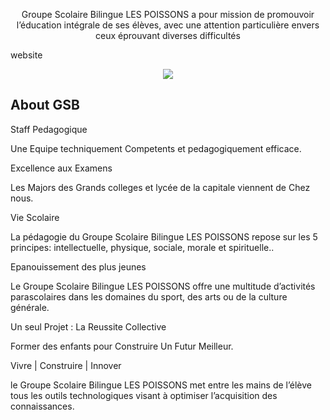 <p align="center">
  Groupe Scolaire Bilingue LES POISSONS a pour mission de promouvoir l’éducation intégrale de ses élèves, avec une attention particulière envers ceux éprouvant diverses difficultés  
</p>

website

<center><img src="https://school.life-cm.com/images/logo.jpg"/></center>

## About GSB


Staff Pedagogique

Une Equipe techniquement Competents et pedagogiquement efficace.

Excellence aux Examens

Les Majors des Grands colleges et lycée de la capitale viennent de Chez nous.

Vie Scolaire

La pédagogie du Groupe Scolaire Bilingue LES POISSONS repose sur les 5 principes: intellectuelle, physique, sociale, morale et spirituelle..

Epanouissement des plus jeunes

Le Groupe Scolaire Bilingue LES POISSONS offre une multitude d’activités parascolaires dans les domaines du sport, des arts ou de la culture générale.

Un seul Projet : La Reussite Collective

Former des enfants pour Construire Un Futur Meilleur.


Vivre | Construire | Innover

le Groupe Scolaire Bilingue LES POISSONS met entre les mains de l’élève tous les outils technologiques visant à optimiser l’acquisition des connaissances.

